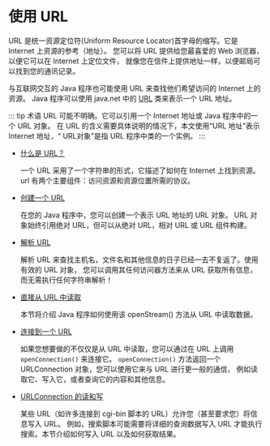 # 使用 URL
URL 是统一资源定位符(Uniform Resource Locator)首字母的缩写。它是 Internet 上资源的参考（地址）。
您可以将 URL 提供给您最喜爱的 Web 浏览器，以便它可以在 Internet 上定位文件，
就像您在信件上提供地址一样，以便邮局可以找到您的通讯记录。

与互联网交互的 Java 程序也可能使用 URL 来查找他们希望访问的 Internet 上的资源。
Java 程序可以使用 java.net 中的 [URL](https://docs.oracle.com/javase/8/docs/api/java/net/URL.html)
类来表示一个 URL 地址。

::: tip
术语 URL 可能不明确。它可以引用一个 Internet 地址或 Java 程序中的一个 URL 对象。
在 URL 的含义需要具体说明的情况下，本文使用“URL 地址”表示 Internet 地址，“ URL对象”是指 URL 程序中类的一个实例。
:::

- [什么是 URL？](./definition.md)

    一个 URL 采用了一个字符串的形式，它描述了如何在 Internet 上找到资源。
    url 有两个主要组件：访问资源和资源位置所需的协议。

- [创建一个 URL](./creatingUrls.md)

    在您的 Java 程序中，您可以创建一个表示 URL 地址的 URL 对象。
    URL 对象始终引用绝对 URL，但可以从绝对 URL，相对 URL 或 URL 组件构建。

- [解析 URL](./urlInfo.md)

    解析 URL 来查找主机名，文件名和其他信息的日子已经一去不复返了。使用有效的 URL 对象，
    您可以调用其任何访问器方法来从 URL 获取所有信息，而无需执行任何字符串解析！

- [直接从 URL 中读取](./readingURL.md)

    本节将介绍 Java 程序如何使用该 openStream() 方法从 URL 中读取数据。

- [连接到一个 URL](./connecting.md)

    如果您想要做的不仅仅是从 URL 中读取，您可以通过在 URL 上调用 `openConnection()` 来连接它。
    `openConnection()` 方法返回一个 URLConnection 对象，您可以使用它来与 URL 进行更一般的通信，
    例如读取它、写入它，或者查询它的内容和其他信息。

- [URLConnection 的读和写](./readingWriting.md)

    某些 URL（如许多连接到 cgi-bin 脚本的 URL）允许您（甚至要求您）将信息写入 URL。
    例如，搜索脚本可能需要将详细的查询数据写入 URL 才能执行搜索。本节介绍如何写入 URL 以及如何获取结果。
